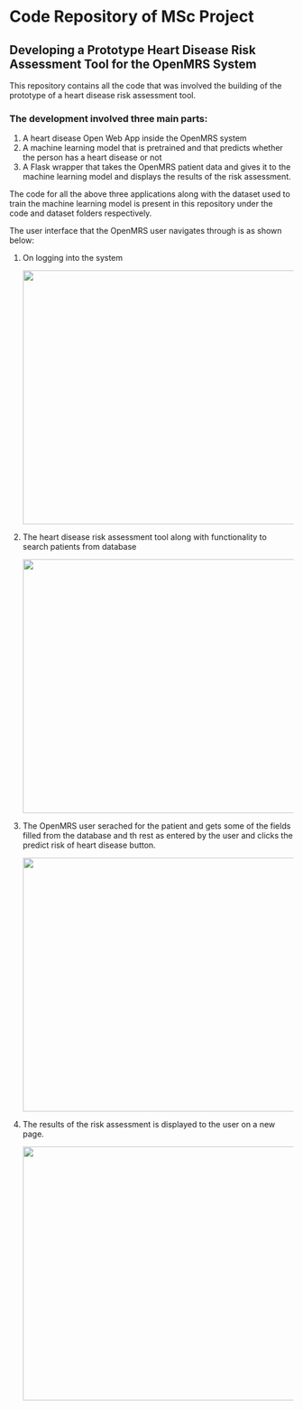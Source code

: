 # Code Repository of MSc Project

## Developing a Prototype Heart Disease Risk Assessment Tool for the OpenMRS System

This repository contains all the code that was involved the building of the prototype of a heart disease risk assessment tool.

### The development involved three main parts:
1. A heart disease Open Web App inside the OpenMRS system
2. A machine learning model that is pretrained and that predicts whether the person has a heart disease or not
3. A Flask wrapper that takes the OpenMRS patient data and gives it to the machine learning model and displays the results of the risk assessment.

The code for all the above three applications along with the dataset used to train the machine learning model is present in this repository under the code and dataset folders respectively.

The user interface that the OpenMRS user navigates through is as shown below:

1. On logging into the system

    <img src="https://user-images.githubusercontent.com/66803507/187025729-ad2736c0-352f-4a3b-b53d-c87d02c76dc6.png" width="800" height="450">

2. The heart disease risk assessment tool along with functionality to search patients from database

     <img src="https://user-images.githubusercontent.com/66803507/187025756-347e1087-f9b1-444c-b22a-f1f645b9f036.png" width="800" height="450">

3. The OpenMRS user serached for the patient and gets some of the fields filled from the database and th rest as entered by the user and clicks the predict risk of heart disease button.

    <img src="https://user-images.githubusercontent.com/66803507/187025831-5425ed91-9b63-4805-b788-ff6a8a25b535.png" width="800" height="450">

4. The results of the risk assessment is displayed to the user on a new page.

     <img src="https://user-images.githubusercontent.com/66803507/187025877-caf76569-06ae-4120-bdca-f04871974be2.png" width="800" height="450">



